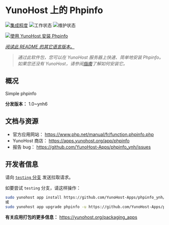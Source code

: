 <!--
注意：此 README 由 <https://github.com/YunoHost/apps/tree/master/tools/readme_generator> 自动生成
请勿手动编辑。
-->

# YunoHost 上的 Phpinfo

[![集成程度](https://dash.yunohost.org/integration/phpinfo.svg)](https://ci-apps.yunohost.org/ci/apps/phpinfo/) ![工作状态](https://ci-apps.yunohost.org/ci/badges/phpinfo.status.svg) ![维护状态](https://ci-apps.yunohost.org/ci/badges/phpinfo.maintain.svg)

[![使用 YunoHost 安装 Phpinfo](https://install-app.yunohost.org/install-with-yunohost.svg)](https://install-app.yunohost.org/?app=phpinfo)

*[阅读此 README 的其它语言版本。](./ALL_README.md)*

> *通过此软件包，您可以在 YunoHost 服务器上快速、简单地安装 Phpinfo。*  
> *如果您还没有 YunoHost，请参阅[指南](https://yunohost.org/install)了解如何安装它。*

## 概况

Simple phpinfo

**分发版本：** 1.0~ynh6
## 文档与资源

- 官方应用网站： <https://www.php.net/manual/fr/function.phpinfo.php>
- YunoHost 商店： <https://apps.yunohost.org/app/phpinfo>
- 报告 bug： <https://github.com/YunoHost-Apps/phpinfo_ynh/issues>

## 开发者信息

请向 [`testing` 分支](https://github.com/YunoHost-Apps/phpinfo_ynh/tree/testing) 发送拉取请求。

如要尝试 `testing` 分支，请这样操作：

```bash
sudo yunohost app install https://github.com/YunoHost-Apps/phpinfo_ynh/tree/testing --debug
或
sudo yunohost app upgrade phpinfo -u https://github.com/YunoHost-Apps/phpinfo_ynh/tree/testing --debug
```

**有关应用打包的更多信息：** <https://yunohost.org/packaging_apps>

